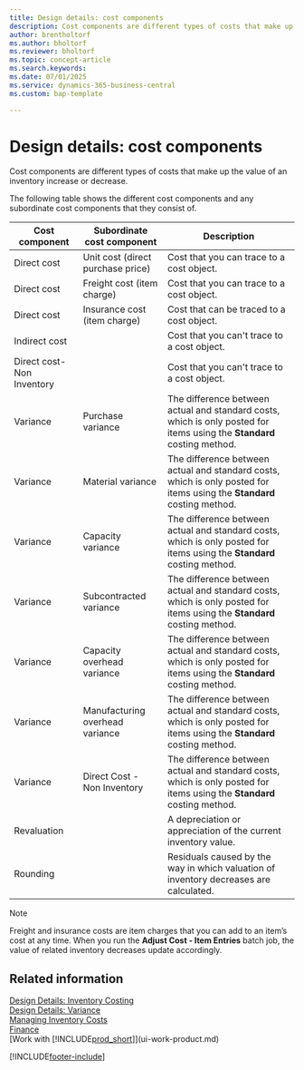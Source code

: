 ```yaml
---
title: Design details: cost components
description: Cost components are different types of costs that make up the value of an inventory increase or decrease.
author: brentholtorf
ms.author: bholtorf
ms.reviewer: bholtorf
ms.topic: concept-article
ms.search.keywords:
ms.date: 07/01/2025
ms.service: dynamics-365-business-central
ms.custom: bap-template

---
```

# Design details: cost components

Cost components are different types of costs that make up the value of an inventory increase or decrease.  

The following table shows the different cost components and any subordinate cost components that they consist of.  

|Cost component|Subordinate cost component|Description|  
|--------------------|--------------------------------|---------------------------------------|  
|Direct cost|Unit cost (direct purchase price)|Cost that you can trace to a cost object.|  
|Direct cost|Freight cost (item charge)|Cost that you can trace to a cost object.|  
|Direct cost|Insurance cost (item charge)|Cost that can be traced to a cost object.|  
|Indirect cost||Cost that you can't trace to a cost object.|  
|Direct cost-Non Inventory||Cost that you can't trace to a cost object.|
|Variance|Purchase variance|The difference between actual and standard costs, which is only posted for items using the **Standard** costing method.|  
|Variance|Material variance|The difference between actual and standard costs, which is only posted for items using the **Standard** costing method.|  
|Variance|Capacity variance|The difference between actual and standard costs, which is only posted for items using the **Standard** costing method.|  
|Variance|Subcontracted variance|The difference between actual and standard costs, which is only posted for items using the **Standard** costing method.|  
|Variance|Capacity overhead variance|The difference between actual and standard costs, which is only posted for items using the **Standard** costing method.|  
|Variance|Manufacturing overhead variance|The difference between actual and standard costs, which is only posted for items using the **Standard** costing method.|  
|Variance|Direct Cost - Non Inventory|The difference between actual and standard costs, which is only posted for items using the **Standard** costing method.|
|Revaluation||A depreciation or appreciation of the current inventory value.|  
|Rounding||Residuals caused by the way in which valuation of inventory decreases are calculated.|  

> [!NOTE]  
> Freight and insurance costs are item charges that you can add to an item’s cost at any time. When you run the **Adjust Cost - Item Entries** batch job, the value of related inventory decreases update accordingly.  

## Related information  

[Design Details: Inventory Costing](design-details-inventory-costing.md)  
[Design Details: Variance](design-details-variance.md)  
[Managing Inventory Costs](finance-manage-inventory-costs.md)  
[Finance](finance.md)  
[Work with [!INCLUDE[prod_short](includes/prod_short.md)]](ui-work-product.md)  

[!INCLUDE[footer-include](includes/footer-banner.md)]
